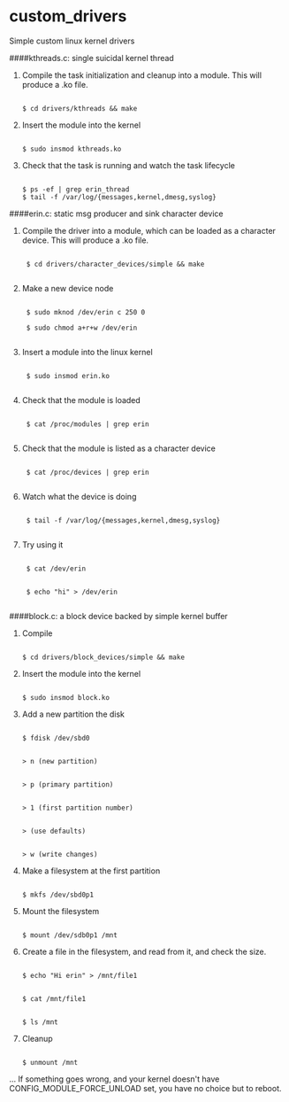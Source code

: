 custom_drivers
==============

Simple custom linux kernel drivers

####kthreads.c: single suicidal kernel thread

1. Compile the task initialization and cleanup into
   a module.  This will produce a .ko file.

   <code>
   $ cd drivers/kthreads && make
   </code>

2. Insert the module into the kernel

   <code>
   $ sudo insmod kthreads.ko
   </code>

3. Check that the task is running and watch
   the task lifecycle

   <code>
   $ ps -ef | grep erin_thread
   $ tail -f /var/log/{messages,kernel,dmesg,syslog}
   </code>

####erin.c: static msg producer and sink character device

1. Compile the driver into a module, which can be loaded
   as a character device.  This will produce a .ko file.

    <code>
    $ cd drivers/character_devices/simple && make
    </code>

2. Make a new device node

    <code>
    $ sudo mknod /dev/erin c 250 0<br>
    $ sudo chmod a+r+w /dev/erin
    </code>

3. Insert a module into the linux kernel

    <code>
    $ sudo insmod erin.ko
    </code>

4. Check that the module is loaded

    <code>
    $ cat /proc/modules | grep erin
    </code>
 
5. Check that the module is listed as a character device

    <code>
    $ cat /proc/devices | grep erin
    </code>

6. Watch what the device is doing

    <code>
    $ tail -f /var/log/{messages,kernel,dmesg,syslog}
    </code>

7. Try using it

    <code>
    $ cat /dev/erin
    <br>
    $ echo "hi" > /dev/erin
    </code>

####block.c: a block device backed by simple kernel buffer

1. Compile

   <code>
   $ cd drivers/block_devices/simple && make
   </code>

2. Insert the module into the kernel

   <code>
   $ sudo insmod block.ko
   </code>

3. Add a new partition the disk

   <code>
   $ fdisk /dev/sbd0
   <br>
   > n (new partition)
   <br>
   > p (primary partition)
   <br>
   > 1 (first partition number)
   <br>
   > (use defaults)
   <br>
   > w (write changes)
   </code>

4. Make a filesystem at the first partition

   <code>
   $ mkfs /dev/sbd0p1
   </code>

5. Mount the filesystem

   <code>
   $ mount /dev/sdb0p1 /mnt
   </code>

6. Create a file in the filesystem, and read from it,
   and check the size.

   <code>
   $ echo "Hi erin" > /mnt/file1
   <br>
   $ cat /mnt/file1
   <br>
   $ ls /mnt
   </code>

7. Cleanup

   <code>
   $ unmount /mnt
   </code>

... If something goes wrong, and your kernel doesn't have
CONFIG_MODULE_FORCE_UNLOAD set, you have no choice but to reboot.

